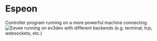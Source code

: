 # Espeon
Controller program running on a more powerful machine connecting ![Eevee](https://github.com/theZiz/eevee) running on ev3dev with different backends (e.g. terminal, tcp, websockets, etc.)
